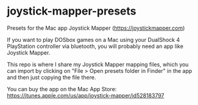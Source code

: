 # joystick-mapper-presets
Presets for the Mac app Joystick Mapper (https://joystickmapper.com)

If you want to play DOSbox games on a Mac using your DualShock 4 PlayStation controller via bluetooth, you will probably need an app like Joystick Mapper.

This repo is where I share my Joystick Mapper mapping files, which you can import by clicking on "File > Open presets folder in Finder" in the app and then just copying the file there.

You can buy the app on the Mac App Store: https://itunes.apple.com/us/app/joystick-mapper/id528183797
